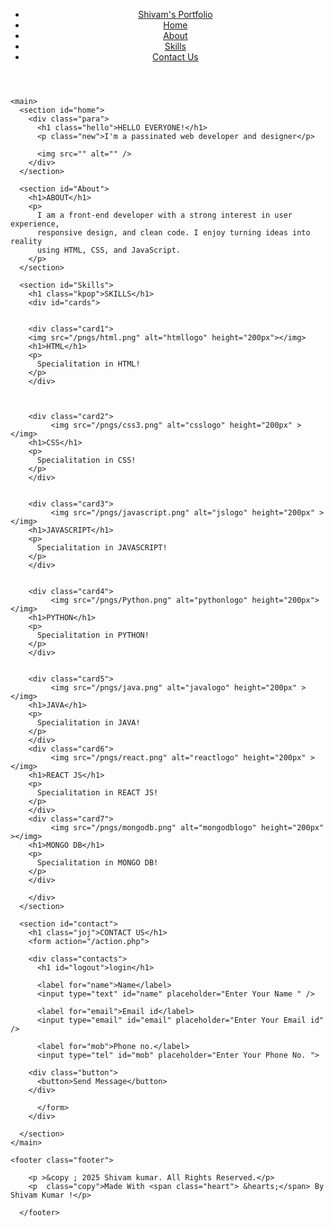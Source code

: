 <!DOCTYPE html>
<html lang="en">
  <head>
    <meta charset="UTF-8" />
    <meta name="viewport" content="width=device-width, initial-scale=1.0" />
    <title>Shivam's Portfolio</title>
    <link rel="icon" href="" />
    <link rel="preconnect" href="https://fonts.googleapis.com" />
    <link rel="preconnect" href="https://fonts.gstatic.com" crossorigin />
    <link
      href="https://fonts.googleapis.com/css2?family=DynaPuff:wght@400..700&family=Neuton:ital,wght@0,200;0,300;0,400;0,700;0,800;1,400&display=swap"
      rel="stylesheet"
    />
    <link rel="stylesheet" type="image/png" href="/pngs/logo.jpg"/>
    <link rel="stylesheet" href="/style.css" />
    <link rel="stylesheet" href="/style1.css">
  </head>
  <body>
    <header>
      <div class="navbar">
        <nav>
          <ul>
            <li><a href="#Home" id="logo">Shivam's Portfolio</a></li>
            <li><a href="#Home">Home</a></li>
            <li><a href="#About">About</a></li>
            <li><a href="#Skills">Skills</a></li>
            <li><a href="#contact">Contact Us</a></li>
          </ul>
        </nav>
      </div>
    </header>

    <main>
      <section id="home">
        <div class="para">
          <h1 class="hello">HELLO EVERYONE!</h1>
          <p class="new">I'm a passinated web developer and designer</p>

          <img src="" alt="" />
        </div>
      </section>

      <section id="About">
        <h1>ABOUT</h1>
        <p>
          I am a front-end developer with a strong interest in user experience,
          responsive design, and clean code. I enjoy turning ideas into reality
          using HTML, CSS, and JavaScript.
        </p>
      </section>

      <section id="Skills">
        <h1 class="kpop">SKILLS</h1>
        <div id="cards">

       
        <div class="card1">
        <img src="/pngs/html.png" alt="htmllogo" height="200px"></img>
        <h1>HTML</h1>
        <p>
          Specialitation in HTML!
        </p>
        </div>
        


        <div class="card2">
             <img src="/pngs/css3.png" alt="csslogo" height="200px" ></img>
        <h1>CSS</h1>
        <p>
          Specialitation in CSS!
        </p>
        </div>


        <div class="card3">
             <img src="/pngs/javascript.png" alt="jslogo" height="200px" ></img>
        <h1>JAVASCRIPT</h1>
        <p>
          Specialitation in JAVASCRIPT!
        </p>
        </div>


        <div class="card4">
             <img src="/pngs/Python.png" alt="pythonlogo" height="200px"></img>
        <h1>PYTHON</h1>
        <p>
          Specialitation in PYTHON!
        </p>
        </div>


        <div class="card5">
             <img src="/pngs/java.png" alt="javalogo" height="200px" ></img>
        <h1>JAVA</h1>
        <p>
          Specialitation in JAVA!
        </p>
        </div>
        <div class="card6">
             <img src="/pngs/react.png" alt="reactlogo" height="200px" ></img>
        <h1>REACT JS</h1>
        <p>
          Specialitation in REACT JS!
        </p>
        </div>
        <div class="card7">
             <img src="/pngs/mongodb.png" alt="mongodblogo" height="200px" ></img>
        <h1>MONGO DB</h1>
        <p>
          Specialitation in MONGO DB!
        </p>
        </div>

        </div>
      </section>

      <section id="contact">
        <h1 class="joj">CONTACT US</h1>
        <form action="/action.php">
        
        <div class="contacts">
          <h1 id="logout">login</h1>

          <label for="name">Name</label>
          <input type="text" id="name" placeholder="Enter Your Name " />

          <label for="email">Email id</label>
          <input type="email" id="email" placeholder="Enter Your Email id" />

          <label for="mob">Phone no.</label>
          <input type="tel" id="mob" placeholder="Enter Your Phone No. ">

        <div class="button">
          <button>Send Message</button>
        </div>

          </form>
        </div>

      </section>
    </main>

    <footer class="footer">

        <p >&copy ; 2025 Shivam kumar. All Rights Reserved.</p>
        <p  class="copy">Made With <span class="heart"> &hearts;</span> By Shivam Kumar !</p>

      </footer>





  </body>
</html>

